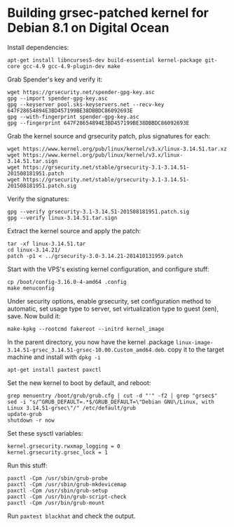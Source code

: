 # Building grsec-patched kernel for Debian 8.1 on Digital Ocean

Install dependencies:

    apt-get install libncurses5-dev build-essential kernel-package git-core gcc-4.9 gcc-4.9-plugin-dev make

Grab Spender's key and verify it:

    wget https://grsecurity.net/spender-gpg-key.asc
    gpg --import spender-gpg-key.asc
    gpg --keyserver pool.sks-keyservers.net --recv-key 647F28654894E3BD457199BE38DBBDC86092693E
    gpg --with-fingerprint spender-gpg-key.asc
    gpg --fingerprint 647F28654894E3BD457199BE38DBBDC86092693E

Grab the kernel source and grsecurity patch, plus signatures for each:

    wget https://www.kernel.org/pub/linux/kernel/v3.x/linux-3.14.51.tar.xz
    wget https://www.kernel.org/pub/linux/kernel/v3.x/linux-3.14.51.tar.sign
    wget https://grsecurity.net/stable/grsecurity-3.1-3.14.51-201508181951.patch
    wget https://grsecurity.net/stable/grsecurity-3.1-3.14.51-201508181951.patch.sig

Verify the signatures:

    gpg --verify grsecurity-3.1-3.14.51-201508181951.patch.sig
    gpg --verify linux-3.14.51.tar.sign

Extract the kernel source and apply the patch:

    tar -xf linux-3.14.51.tar
    cd linux-3.14.21/
    patch -p1 < ../grsecurity-3.0-3.14.21-201410131959.patch

Start with the VPS's existing kernel configuration, and configure stuff:

    cp /boot/config-3.16.0-4-amd64 .config
    make menuconfig

Under security options, enable grsecurity, set configuration method to automatic, set usage type to server, set virtualization type to guest (xen), save. Now build it:

    make-kpkg --rootcmd fakeroot --initrd kernel_image

In the parent directory, you now have the kernel .package `linux-image-3.14.51-grsec_3.14.51-grsec-10.00.Custom_amd64.deb`. copy it to the target machine and install with `dpkg -i`

`apt-get install paxtest paxctl`

Set the new kernel to boot by default, and reboot:

    grep menuentry /boot/grub/grub.cfg | cut -d "'" -f2 | grep "grsec$"
    sed -i "s/^GRUB_DEFAULT=.*$/GRUB_DEFAULT=\"Debian GNU\/Linux, with Linux 3.14.51-grsec\"/" /etc/default/grub
    update-grub
    shutdown -r now

Set these sysctl variables:

    kernel.grsecurity.rwxmap_logging = 0
    kernel.grsecurity.grsec_lock = 1

Run this stuff:

    paxctl -Cpm /usr/sbin/grub-probe
    paxctl -Cpm /usr/sbin/grub-mkdevicemap
    paxctl -Cpm /usr/sbin/grub-setup
    paxctl -Cpm /usr/bin/grub-script-check
    paxctl -Cpm /usr/bin/grub-mount

Run `paxtest blackhat` and check the output.
